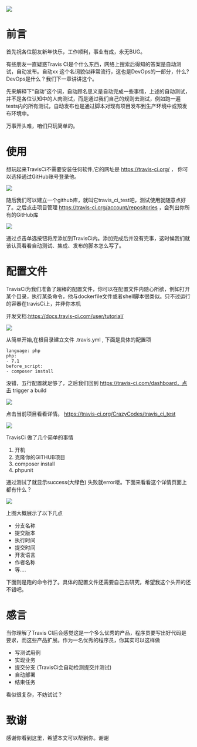 ![](https://resources.blog.fastrun.cn/wp-content/uploads/2019/01/42289522-5c2d6e7147769_articlex.png)

# 前言
首先祝各位朋友新年快乐，工作顺利，事业有成，永无BUG。

有些朋友一直疑惑Travis CI是个什么东西，网络上搜索后得知的答案是自动测试，自动发布。自动xx 这个名词貌似非常流行，这也是DevOps的一部分，什么?DevOps是什么？我们下一章讲讲这个。

先来解释下“自动”这个词，自动顾名思义是自动完成一些事情，上述的自动测试，并不是各位认知中的人肉测试，而是通过我们自己的规则去测试，例如跑一遍tests内的所有测试，自动发布也是通过脚本对现有项目发布到生产环境中或预发布环境中。

万事开头难，咱们只玩简单的。
# 使用
想玩起来TravisCi不需要安装任何软件,它的网址是 https://travis-ci.org/ ， 你可以选择通过GitHub账号登录他。


![](https://resources.blog.fastrun.cn/wp-content/uploads/2019/01/3771889775-5c2d718bc8b9c_articlex.png)

随后我们可以建立一个github库，就叫它travis_ci_test吧，测试使用就随意点好了。之后点击项目管理 https://travis-ci.org/account/repositories ，会列出你所有的GitHub库

![](https://resources.blog.fastrun.cn/wp-content/uploads/2019/01/600778679-5c2d724a087cd_articlex.png)


通过点击单选按钮将库添加到TravisCi内。添加完成后并没有完事，这时候我们就该认真看看自动测试、集成、发布的脚本怎么写了。

# 配置文件
TravisCi为我们准备了超棒的配置文件，你可以在配置文件内随心所欲，例如打开某个目录，执行某条命令，他与dockerfile文件或者shell脚本很类似。只不过运行的容器在travisCi上，并非你本机

开发文档:https://docs.travis-ci.com/user/tutorial/


![](https://resources.blog.fastrun.cn/wp-content/uploads/2019/01/2274073549-5c2d7345d4dbb_articlex.png)

从简单开始,在根目录建立文件 .travis.yml , 下面是具体的配置项
```
language: php
php:
- 7.1
before_script:
- composer install
```
没错，五行配置就足够了，之后我们回到 https://travis-ci.com/dashboard，点击 trigger a build


![](https://resources.blog.fastrun.cn/wp-content/uploads/2019/01/3109802672-5c2d755158bc1_articlex.png)


点击当前项目看看详情。 https://travis-ci.org/CrazyCodes/travis_ci_test


![](https://resources.blog.fastrun.cn/wp-content/uploads/2019/01/2226091892-5c2d75c04e8ec_articlex.png)
 
TravisCi 做了几个简单的事情
1. 开机 
2. 克隆你的GITHUB项目
3. composer install
4. phpunit

通过测试了就显示success(大绿色) 失败就error喽。下面来看看这个详情页面上都有什么？


![](https://resources.blog.fastrun.cn/wp-content/uploads/2019/01/4190928006-5c2d767e71d0a_articlex.png)

上图大概展示了以下几点
- 分支名称
- 提交版本
- 执行时间
- 提交时间
- 开发语言
- 作者名称
- 等....

下面则是跑的命令行了。具体的配置文件还需要自己去研究，希望我这个头开的还不错吧。

# 感言
当你理解了Travis CI后会感觉这是一个多么优秀的产品，程序员要写出好代码是要求，而这些产品扩展。作为一名优秀的程序员，你其实可以这样做

 - 写测试用例
 - 实现业务
 - 提交分支 (TravisCi会自动检测提交并测试)
 - 自动部署
 - 结束任务

看似很复杂，不妨试试？


# 致谢
感谢你看到这里，希望本文可以帮到你。谢谢